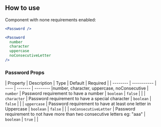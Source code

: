 
## How to use

Component with none requirements enabled:

```jsx
<Password />
```

```jsx
<Password
  number
  character
  uppercase
  noConsecutiveLetter
/>
```

### Password Props
| Property | Description | Type | Default | Required |
| -------- | ----------- | ---- | ------- | -------- |number, character, uppercase, noConsecutive
| `number` | Password requirement to have a number | `boolean` | `false` |  |
| `character` |  Password requirement to have a special character | `boolean` | `false` |  |
| `uppercase` |  Password requirement to have at least one letter in Uppercase | `boolean` | `false` |  |
| `noConsecutiveLetter` |  Password requirement to not have more than two consecutive letters eg: "aaa" | `boolean` | `true` | |

